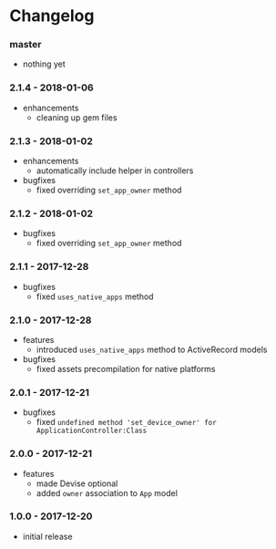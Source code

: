 # Changelog

### master

* nothing yet

### 2.1.4 - 2018-01-06

* enhancements
    * cleaning up gem files

### 2.1.3 - 2018-01-02

* enhancements
    * automatically include helper in controllers
* bugfixes
    * fixed overriding `set_app_owner` method

### 2.1.2 - 2018-01-02

* bugfixes
    * fixed overriding `set_app_owner` method

### 2.1.1 - 2017-12-28

* bugfixes
    * fixed `uses_native_apps` method

### 2.1.0 - 2017-12-28

* features
    * introduced `uses_native_apps` method to ActiveRecord models
* bugfixes
    * fixed assets precompilation for native platforms

### 2.0.1 - 2017-12-21

* bugfixes
    * fixed `undefined method 'set_device_owner' for ApplicationController:Class`

### 2.0.0 - 2017-12-21

* features
    * made Devise optional
    * added `owner` association to `App` model

### 1.0.0 - 2017-12-20

* initial release

